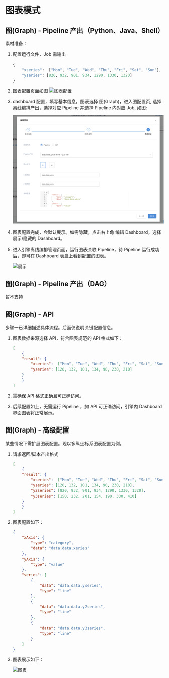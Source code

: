 # 图表模式

## 图(Graph) - Pipeline 产出（Python、Java、Shell）

素材准备：

1. 配置运行文件，Job 需输出

    ``` Python
    {
        "xseries":  ["Mon", "Tue", "Wed", "Thu", "Fri", "Sat", "Sun"],
        "yseries": [820, 932, 901, 934, 1290, 1330, 1320]
    }
    ```

2. 图表配置页面如图
    ![图表配置](https://wiki.4paradigm.com/download/attachments/63278532/image2019-8-13_19-55-31.png?version=1&modificationDate=1565697331327&api=v2)
3. dashboard 配置，填写基本信息，图表选择 图(Graph)，进入图配置页, 选择离线编排产出，选择对应 Pipeline 并选择 Pipeline 内对应 Job, 如图: 

    ![图](../assets/graph.png)
4. 图表配置完成，会默认展示。如需隐藏，点击右上角 编辑 Dashboard，选择展示/隐藏的 Dashboard。
5. 进入引擎离线编排管理页面，运行图表关联 Pipeline，待 Pipeline 运行成功后，即可在 Dashboard 表盘上看到配置的图表。

    ![展示](https://wiki.4paradigm.com/download/attachments/63278532/image2019-8-13_20-3-59.png?version=1&modificationDate=1565697839492&api=v2)

## 图(Graph) - Pipeline 产出（DAG）

暂不支持

## 图(Graph) - API

步骤一已详细描述具体流程。后面仅说明关键配置信息。

1. 图表数据来源选择 API，符合图表规范的 API 格式如下：

    ``` json
    [
        {
        "result": {
            "xseries":  ["Mon", "Tue", "Wed", "Thu", "Fri", "Sat", "Sun"],
            "yseries": [120, 132, 101, 134, 90, 230, 210]
        }
        }
    ]
    ```

2. 需确保 API 格式正确且可正确访问。
3. 后续配置如上，无需运行 Pipeline ，如 API 可正确访问，引擎内 Dashboard 界面图表将正常展示。

## 图(Graph) - 高级配置

某些情况下需扩展图表配置。现以多纵坐标系图表配置为例。

1. 请求返回/脚本产出格式

    ``` json
    [
        {
        "result": {
            "xseries":  ["Mon", "Tue", "Wed", "Thu", "Fri", "Sat", "Sun"],
            "yseries": [120, 132, 101, 134, 90, 230, 210],
            "y2series": [820, 932, 901, 934, 1290, 1330, 1320],
            "y3series": [150, 232, 201, 154, 190, 330, 410]
        }
        }
    ]
    ```

2. 图表配置如下：

    ``` json
    {
        "xAxis": {
            "type": "category",
            "data": "data.data.xeries"
        },
        "yAxis": {
            "type": "value"
        },
        "series": [
            {
                "data": "data.data.yseries",
                "type": "line"
            },
            {
                "data": "data.data.y2series",
                "type": "line"
            },
            {
                "data": "data.data.y3series",
                "type": "line"
            }
        ]
    }
    ```

3. 图表展示如下：

    ![图表](https://wiki.4paradigm.com/download/attachments/63278532/image2019-8-13_20-15-32.png?version=1&modificationDate=1565698532653&api=v2)

